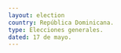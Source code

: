 ```yaml
---
layout: election
country: República Dominicana.
type: Elecciones generales.
dated: 17 de mayo.
---
```

